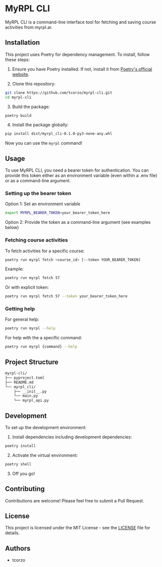 # MyRPL CLI

MyRPL CLI is a command-line interface tool for fetching and saving course activities from myrpl.ar.

## Installation

This project uses Poetry for dependency management. To install, follow these steps:

1. Ensure you have Poetry installed. If not, install it from [Poetry's official website](https://python-poetry.org/docs/#installation).

2. Clone this repository:

```bash
git clone https://github.com/tcorzo/myrpl-cli.git
cd myrpl-cli
```

3. Build the package:

```bash
poetry build
```

4. Install the package globally:

```bash
pip install dist/myrpl_cli-0.1.0-py3-none-any.whl
```

Now you can use the `myrpl` command!

## Usage

To use MyRPL CLI, you need a bearer token for authentication. You can provide this token either as an environment variable (even within a .env file) or as a command-line argument.

### Setting up the bearer token

Option 1: Set an environment variable
```bash
export MYRPL_BEARER_TOKEN=your_bearer_token_here
```

Option 2: Provide the token as a command-line argument (see examples below)

### Fetching course activities

To fetch activities for a specific course:

```bash
poetry run myrpl fetch <course_id> [--token YOUR_BEARER_TOKEN]
```

Example:

```bash
poetry run myrpl fetch 57
```
Or with explicit token:

```bash
poetry run myrpl fetch 57 --token your_bearer_token_here
```

### Getting help

For general help:
```bash
poetry run myrpl --help
```

For help with the a specific command:

```bash
poetry run myrpl {command} --help
```

## Project Structure

```bash
myrpl-cli/
├── pyproject.toml
├── README.md
└── myrpl_cli/
    ├── __init__.py
    └── main.py
    └── myrpl_api.py
```

## Development

To set up the development environment:

1. Install dependencies including development dependencies:

```bash
poetry install
```

2. Activate the virtual environment:

```bash
poetry shell
```

3. Off you go!

## Contributing

Contributions are welcome! Please feel free to submit a Pull Request.

## License

This project is licensed under the MIT License - see the [LICENSE](LICENSE) file for details.

## Authors

- tcorzo
